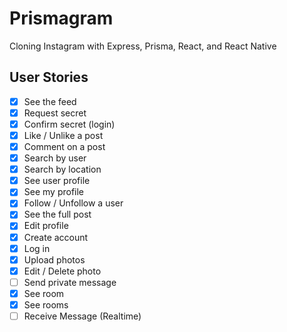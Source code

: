 # Prismagram
Cloning Instagram with Express, Prisma, React, and React Native

## User Stories 

- [x] See the feed
- [x] Request secret
- [x] Confirm secret (login)
- [x] Like / Unlike a post
- [x] Comment on a post
- [x] Search by user
- [x] Search by location
- [x] See user profile
- [x] See my profile
- [x] Follow / Unfollow a user
- [x] See the full post
- [x] Edit profile
- [x] Create account
- [x] Log in
- [x] Upload photos
- [x] Edit / Delete photo
- [ ] Send private message
- [x] See room
- [x] See rooms
- [ ] Receive Message (Realtime)